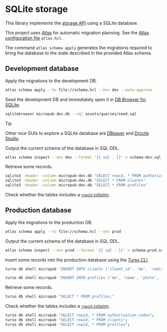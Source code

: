 # SQLite storage

This library implements the [storage API](../storage-api/README.md) using a SQLite database.

This project uses [Atlas](https://github.com/ariga/atlas) for automatic migration planning. See the [Atlas configuration file](https://atlasgo.io/atlas-schema/projects) `atlas.hcl`.

The command `atlas schema apply` generates the migrations required to bring the database to the state described in the provided Atlas schema.

## Development database

Apply the migrations to the development DB.

```sh
atlas schema apply --to file://schema.hcl --env dev --auto-approve
```

Seed the development DB and immediately open it in [DB Browser for SQLite](https://sqlitebrowser.org/).

```sh
sqlitebrowser micropub-dev.db --sql assets/queries/seed.sql
```

> [!TIP]
> Other nice GUIs to explore a SQLite database are [DBeaver](https://dbeaver.io/) and [Drizzle Studio](https://orm.drizzle.team/drizzle-studio/overview).

Output the current schema of the database in SQL DDL.

```sh
atlas schema inspect --env dev --format '{{ sql . }}' > schema-dev.sql
```

Retrieve some records.

```sh
sqlite3 -header -column micropub-dev.db "SELECT rowid, * FROM authorization_codes";
sqlite3 -header -column micropub-dev.db "SELECT * FROM clients"
sqlite3 -header -column micropub-dev.db "SELECT * FROM profiles"
```

Check whether the tables includes a [`rowid` column](https://www.sqlite.org/rowidtable.html).

## Production database

Apply the migrations to the production DB.

```sh
atlas schema apply --to file://schema.hcl --env prod
```

Output the current schema of the database in SQL DDL.

```sh
atlas schema inspect --env prod --format '{{ sql . }}' > schema-prod.sql
```

Insert some records into the production database using the [Turso CLI](https://github.com/tursodatabase/turso-cli).

```sh
turso db shell micropub "INSERT INTO clients ('client_id', 'me', 'redirect_uri') VALUES ('https://micropub.fly.dev/id', 'https://giacomodebidda.com/', 'https://micropub.fly.dev/auth/callback');"

turso db shell micropub "INSERT INTO profiles ('me', 'name', 'photo', 'url', 'email') VALUES ('https://giacomodebidda.com/', 'Giacomo Debidda', 'https://avatars.githubusercontent.com/u/5048090', 'https://www.giacomodebidda.com/', 'giacomo@giacomodebidda.com');"
```

Retrieve some records.

```sh
turso db shell micropub "SELECT * FROM profiles;"
```

Check whether the tables includes a [`rowid` column](https://www.sqlite.org/rowidtable.html).

```sh
turso db shell micropub "SELECT rowid, * FROM authorization_codes";
turso db shell micropub "SELECT rowid, * FROM clients";
turso db shell micropub "SELECT rowid, * FROM profiles";
```
